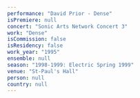 ```yaml
---
performance: "David Prior - Dense"
isPremiere: null
concert: "Sonic Arts Network Concert 3"
work: "Dense"
isCommission: false
isResidency: false
work_year: "1995"
ensemble: null
season: "1998-1999: Electric Spring 1999"
venue: "St-Paul's Hall"
person: null
country: null
---
```


